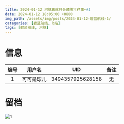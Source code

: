 ```yaml
---
title: 2024-01-12 河豚真就只会薅陈年往事~#1
date: 2024-01-12 18:05:00 +0800
img_path: /assets/img/posts/2024-01-12-碧蓝航线-1/
categories: [碧蓝航线, b站]
tags: [碧蓝航线, 河豚]
---
```


# 信息

| 编号 |   用户名   |       UID        | 备注 |
| :--: | :--------: | :--------------: | :--: |
|  1   | 可可是球儿 | 3494357925628158 |  无  |

# 留档

![1](1.jpg)